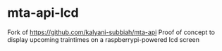 # mta-api-lcd
Fork of https://github.com/kalyani-subbiah/mta-api
Proof of concept to display upcoming traintimes on a raspberrypi-powered lcd screen
